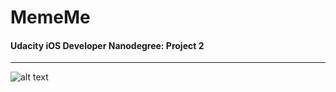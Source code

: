 # MemeMe

#### Udacity iOS Developer Nanodegree: Project 2
***
![alt text](http://i.imgur.com/tMTXgKQ.gif "MemeMe")
